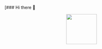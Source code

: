 [### Hi there 👋
<div id="header" align="center">
  <img src="https://i.giphy.com/media/wwg1suUiTbCY8H8vIA/giphy.webp" width="100"/>
</div>
<!--
**UsmanQasim/UsmanQasim** is a ✨ _special_ ✨ repository because its `README.md` (this file) appears on your GitHub profile.

Here are some ideas to get you started:

- 🔭 I’m currently working on ...
- 🌱 I’m currently learning ...
- 👯 I’m looking to collaborate on ...
- 🤔 I’m looking for help with ...
- 💬 Ask me about ...
- 📫 How to reach me: ...
- 😄 Pronouns: ...
- ⚡ Fun fact: ...
-->
](url)
